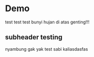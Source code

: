 # Demo

test test test bunyi hujan di atas genting!!!

## subheader testing

nyambung gak yak test sabi kaliasdasfas